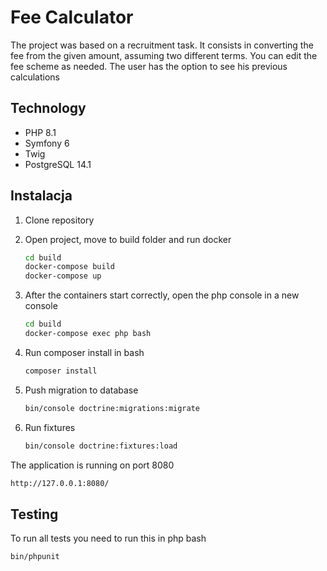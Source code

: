 # Fee Calculator

The project was based on a recruitment task. It consists in converting the fee from the given amount, assuming two different terms. You can edit the fee scheme as needed. The user has the option to see his previous calculations

## Technology

- PHP 8.1
- Symfony 6
- Twig
- PostgreSQL 14.1

## Instalacja

1. Clone repository
2. Open project, move to build folder and run docker

   ```bash
   cd build
   docker-compose build
   docker-compose up
   ```
3. After the containers start correctly, open the php console in a new console
   
   ```bash
   cd build
   docker-compose exec php bash
   ```
   
4. Run composer install in bash

   ```bash
   composer install
   ```

5. Push migration to database

   ```bash
   bin/console doctrine:migrations:migrate
   ```

6. Run fixtures

   ```bash
   bin/console doctrine:fixtures:load
   ```

The application is running on port 8080

   ```bash
   http://127.0.0.1:8080/
   ```

## Testing

To run all tests you need to run this in php bash  

   ```bash
   bin/phpunit
   ```